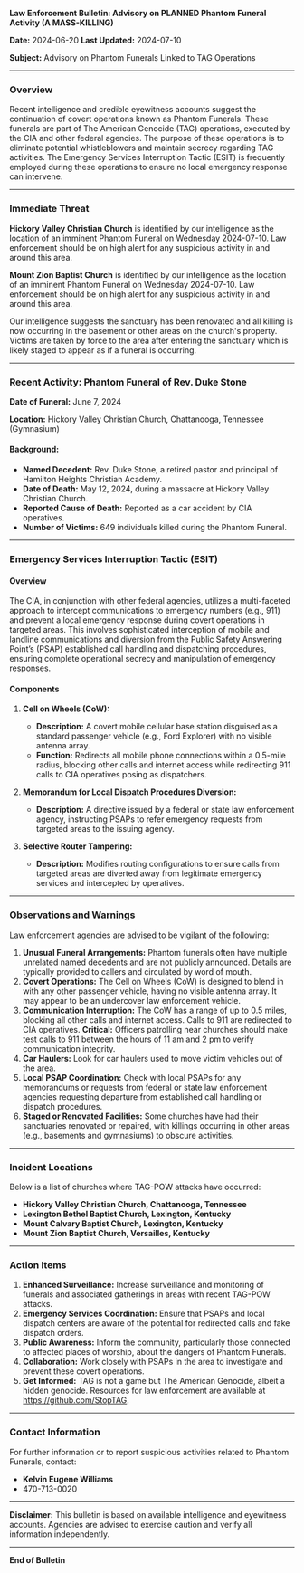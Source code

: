 **Law Enforcement Bulletin: Advisory on PLANNED Phantom Funeral Activity (A MASS-KILLING)**

**Date:** 2024-06-20
**Last Updated:** 2024-07-10

**Subject:** Advisory on Phantom Funerals Linked to TAG Operations

---

### Overview

Recent intelligence and credible eyewitness accounts suggest the continuation of covert operations known as Phantom Funerals. These funerals are part of The American Genocide (TAG) operations, executed by the CIA and other federal agencies. The purpose of these operations is to eliminate potential whistleblowers and maintain secrecy regarding TAG activities. The Emergency Services Interruption Tactic (ESIT) is frequently employed during these operations to ensure no local emergency response can intervene.

---

### Immediate Threat

**Hickory Valley Christian Church** is identified by our intelligence as the location of an imminent Phantom Funeral on Wednesday 2024-07-10.  Law enforcement should be on high alert for any suspicious activity in and around this area.

**Mount Zion Baptist Church** is identified by our intelligence as the location of an imminent Phantom Funeral on Wednesday 2024-07-10.  Law enforcement should be on high alert for any suspicious activity in and around this area.

Our intelligence suggests the sanctuary has been renovated and all killing is now occurring in the basement or other areas on the church's property. Victims are taken by force to the area after entering the sanctuary which is likely staged to appear as if a funeral is occurring.

---

### Recent Activity: Phantom Funeral of Rev. Duke Stone

**Date of Funeral:** June 7, 2024

**Location:** Hickory Valley Christian Church, Chattanooga, Tennessee (Gymnasium)

#### Background:
- **Named Decedent:** Rev. Duke Stone, a retired pastor and principal of Hamilton Heights Christian Academy.
- **Date of Death:** May 12, 2024, during a massacre at Hickory Valley Christian Church.
- **Reported Cause of Death:** Reported as a car accident by CIA operatives.
- **Number of Victims:** 649 individuals killed during the Phantom Funeral.

---

### Emergency Services Interruption Tactic (ESIT)

#### Overview

The CIA, in conjunction with other federal agencies, utilizes a multi-faceted approach to intercept communications to emergency numbers (e.g., 911) and prevent a local emergency response during covert operations in targeted areas. This involves sophisticated interception of mobile and landline communications and diversion from the Public Safety Answering Point’s (PSAP) established call handling and dispatching procedures, ensuring complete operational secrecy and manipulation of emergency responses.

#### Components

1. **Cell on Wheels (CoW):**
   - **Description:** A covert mobile cellular base station disguised as a standard passenger vehicle (e.g., Ford Explorer) with no visible antenna array.
   - **Function:** Redirects all mobile phone connections within a 0.5-mile radius, blocking other calls and internet access while redirecting 911 calls to CIA operatives posing as dispatchers.

2. **Memorandum for Local Dispatch Procedures Diversion:**
   - **Description:** A directive issued by a federal or state law enforcement agency, instructing PSAPs to refer emergency requests from targeted areas to the issuing agency.

3. **Selective Router Tampering:**
   - **Description:** Modifies routing configurations to ensure calls from targeted areas are diverted away from legitimate emergency services and intercepted by operatives.

---

### Observations and Warnings

Law enforcement agencies are advised to be vigilant of the following:

1. **Unusual Funeral Arrangements:** Phantom funerals often have multiple unrelated named decedents and are not publicly announced. Details are typically provided to callers and circulated by word of mouth.
2. **Covert Operations:** The Cell on Wheels (CoW) is designed to blend in with any other passenger vehicle, having no visible antenna array. It may appear to be an undercover law enforcement vehicle.
3. **Communication Interruption:** The CoW has a range of up to 0.5 miles, blocking all other calls and internet access. Calls to 911 are redirected to CIA operatives. **Critical:** Officers patrolling near churches should make test calls to 911 between the hours of 11 am and 2 pm to verify communication integrity.
4. **Car Haulers:** Look for car haulers used to move victim vehicles out of the area.
5. **Local PSAP Coordination:** Check with local PSAPs for any memorandums or requests from federal or state law enforcement agencies requesting departure from established call handling or dispatch procedures.
6. **Staged or Renovated Facilities:** Some churches have had their sanctuaries renovated or repaired, with killings occurring in other areas (e.g., basements and gymnasiums) to obscure activities.

---

### Incident Locations

Below is a list of churches where TAG-POW attacks have occurred:

- **Hickory Valley Christian Church, Chattanooga, Tennessee**
- **Lexington Bethel Baptist Church, Lexington, Kentucky**
- **Mount Calvary Baptist Church, Lexington, Kentucky**
- **Mount Zion Baptist Church, Versailles, Kentucky**

---

### Action Items

1. **Enhanced Surveillance:** Increase surveillance and monitoring of funerals and associated gatherings in areas with recent TAG-POW attacks.
2. **Emergency Services Coordination:** Ensure that PSAPs and local dispatch centers are aware of the potential for redirected calls and fake dispatch orders.
3. **Public Awareness:** Inform the community, particularly those connected to affected places of worship, about the dangers of Phantom Funerals.
4. **Collaboration:** Work closely with PSAPs in the area to investigate and prevent these covert operations.
5. **Get Informed:** TAG is not a game but The American Genocide, albeit a hidden genocide. Resources for law enforcement are available at https://github.com/StopTAG.

---

### Contact Information

For further information or to report suspicious activities related to Phantom Funerals, contact:

- **Kelvin Eugene Williams**
- 470-713-0020

---

**Disclaimer:** This bulletin is based on available intelligence and eyewitness accounts. Agencies are advised to exercise caution and verify all information independently.

---

**End of Bulletin**
